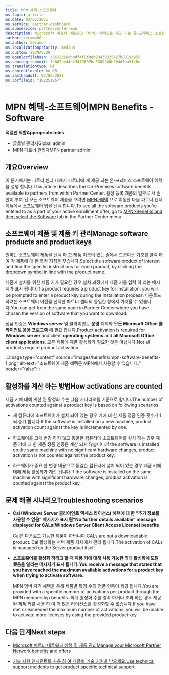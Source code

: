 ```yaml
---
title: MPN 혜택-소프트웨어
ms.topic: article
ms.date: 03/05/2021
ms.service: partner-dashboard
ms.subservice: partnercenter-mpn
description: Microsoft 파트너 네트워크 (MPN) 혜택으로 제공 되는 온-프레미스 소프트웨어 제품에 대해 알아봅니다.
author: keramp88
ms.author: keramp
ms.localizationpriority: medium
ms.custom: SEOMAY.20
ms.openlocfilehash: c3632d66dbbdf4f0f8eb93439325427b8319b955
ms.sourcegitcommit: fe867be44de3479607be3309940b904d7ea9fc6e
ms.translationtype: MT
ms.contentlocale: ko-KR
ms.lasthandoff: 03/06/2021
ms.locfileid: "102251057"
---
```

# <a name="mpn-benefits---software"></a><span data-ttu-id="a45ad-103">MPN 혜택-소프트웨어</span><span class="sxs-lookup"><span data-stu-id="a45ad-103">MPN Benefits - Software</span></span>

<span data-ttu-id="a45ad-104">**적절한 역할**</span><span class="sxs-lookup"><span data-stu-id="a45ad-104">**Appropriate roles**</span></span>

- <span data-ttu-id="a45ad-105">글로벌 관리자</span><span class="sxs-lookup"><span data-stu-id="a45ad-105">Global admin</span></span>
- <span data-ttu-id="a45ad-106">MPN 파트너 관리자</span><span class="sxs-lookup"><span data-stu-id="a45ad-106">MPN partner admin</span></span>

## <a name="overview"></a><span data-ttu-id="a45ad-107">개요</span><span class="sxs-lookup"><span data-stu-id="a45ad-107">Overview</span></span>

<span data-ttu-id="a45ad-108">이 문서에서는 파트너 센터 내에서 파트너에 게 제공 되는 온-프레미스 소프트웨어 혜택을 설명 합니다.</span><span class="sxs-lookup"><span data-stu-id="a45ad-108">This article describes the On-Premises software benefits available to partners from within Partner Center.</span></span> <span data-ttu-id="a45ad-109">활성 등록 제품의 일부로 서 권한이 부여 된 모든 소프트웨어 제품을 보려면  [MPN>혜택](https://partner.microsoft.com/dashboard/mpn/membership/benefits/software) 으로 이동한 다음 파트너 센터 메뉴에서 소프트웨어 탭을 선택 합니다.</span><span class="sxs-lookup"><span data-stu-id="a45ad-109">To see all the software products you’re entitled to as a part of your active enrollment offer, go to  [MPN>Benefits and then select the Software](https://partner.microsoft.com/dashboard/mpn/membership/benefits/software) tab in the Partner Center menu.</span></span>  

## <a name="manage-software-products-and-product-keys"></a><span data-ttu-id="a45ad-110">소프트웨어 제품 및 제품 키 관리</span><span class="sxs-lookup"><span data-stu-id="a45ad-110">Manage software products and product keys</span></span>

<span data-ttu-id="a45ad-111">원하는 소프트웨어 제품을 선택 하 고 제품 이름이 있는 줄에서 드롭다운 기호를 클릭 하 여 각 제품에 대 한 특정 지침을 찾습니다.</span><span class="sxs-lookup"><span data-stu-id="a45ad-111">Select the software product of  interest and find the specific instructions for each product, by clicking the dropdown symbol in line with the product name.</span></span>

<span data-ttu-id="a45ad-112">제품에 설치를 위한 제품 키가 필요한 경우 설치 과정에서 제품 키를 입력 하 라는 메시지가 표시 됩니다.</span><span class="sxs-lookup"><span data-stu-id="a45ad-112">If a product requires a product key for installation, you will be prompted to enter a product key during the installation process.</span></span> <span data-ttu-id="a45ad-113">다운로드 하려는 소프트웨어 버전을 선택한 파트너 센터의 동일한 창에서 가져올 수 있습니다.</span><span class="sxs-lookup"><span data-stu-id="a45ad-113">You can get from the same pane in Partner Center where you have chosen the version of software that you want to download.</span></span>

<span data-ttu-id="a45ad-114">정품 인증은 **Windows server** 및 클라이언트 **운영** 체제와 **모든 Microsoft Office 클라이언트 응용 프로그램** 에 필요 합니다.</span><span class="sxs-lookup"><span data-stu-id="a45ad-114">Product activation is required for **Windows server** and client **operating systems** and **all Microsoft Office client applications**.</span></span> <span data-ttu-id="a45ad-115">모든 제품에 제품 활성화가 필요한 것은 아닙니다.</span><span class="sxs-lookup"><span data-stu-id="a45ad-115">Not all products require product activation.</span></span>

:::image type="content" source="images/benefits/mpn-software-benefits-1.png" alt-text="소프트웨어 제품 혜택은 MPN에서 사용할 수 있습니다." border="false":::

## <a name="how-activations-are-counted"></a><span data-ttu-id="a45ad-117">활성화를 계산 하는 방법</span><span class="sxs-lookup"><span data-stu-id="a45ad-117">How activations are counted</span></span>

<span data-ttu-id="a45ad-118">제품 키에 대해 계산 된 활성화 수는 다음 시나리오를 기준으로 합니다.</span><span class="sxs-lookup"><span data-stu-id="a45ad-118">The number of activations counted against a product key is based on following scenarios</span></span>

- <span data-ttu-id="a45ad-119">새 컴퓨터에 소프트웨어가 설치 되어 있는 경우 키에 대 한 제품 정품 인증 횟수가 1 씩 증가 합니다.</span><span class="sxs-lookup"><span data-stu-id="a45ad-119">If the software is installed on a new machine, product activation count against the key is incremented by one.</span></span>
 
- <span data-ttu-id="a45ad-120">하드웨어를 크게 변경 하지 않고 동일한 컴퓨터에 소프트웨어를 설치 하는 경우 제품 키에 대 한 제품 정품 인증은 계산 되지 않습니다.</span><span class="sxs-lookup"><span data-stu-id="a45ad-120">If the software is installed on the same machine with no significant hardware changes, product activation is not counted against the product key.</span></span>

- <span data-ttu-id="a45ad-121">하드웨어가 중요 한 변경 내용으로 동일한 컴퓨터에 설치 되어 있는 경우 제품 키에 대해 제품 활성화가 계산 됩니다.</span><span class="sxs-lookup"><span data-stu-id="a45ad-121">If the software is installed on the same machine with significant hardware changes, product activation is counted against the product key.</span></span>

## <a name="troubleshooting-scenarios"></a><span data-ttu-id="a45ad-122">문제 해결 시나리오</span><span class="sxs-lookup"><span data-stu-id="a45ad-122">Troubleshooting scenarios</span></span>

- <span data-ttu-id="a45ad-123">**Cal (Windows Server 클라이언트 액세스 라이선스) 혜택에 대 한 "추가 정보를 사용할 수 없음" 메시지가 표시 됨**</span><span class="sxs-lookup"><span data-stu-id="a45ad-123">**“No further details available” message displayed for CALs(Windows Server Client Access License) benefits**</span></span>

    <span data-ttu-id="a45ad-124">Cal은 다운로드 가능한 제품이 아닙니다.</span><span class="sxs-lookup"><span data-stu-id="a45ad-124">CALs are not a downloadable product.</span></span> <span data-ttu-id="a45ad-125">Cal 활성화는 서버 제품 자체에서 관리 됩니다.</span><span class="sxs-lookup"><span data-stu-id="a45ad-125">The activation of CALs is managed on the Server product itself.</span></span>

- <span data-ttu-id="a45ad-126">**소프트웨어를 활성화 하려고 할 때 제품 키에 대해 사용 가능한 최대 활성화에 도달 했음을 알리는 메시지가 표시 됩니다.**</span><span class="sxs-lookup"><span data-stu-id="a45ad-126">**You receive a message that states that you have reached the maximum available activations for a product key when trying to activate software.**</span></span>

    <span data-ttu-id="a45ad-127">MPN 멤버 자격 혜택을 통해 제품별 특정 수의 정품 인증이 제공 됩니다.</span><span class="sxs-lookup"><span data-stu-id="a45ad-127">You are provided with a specific number of activations per product through the MPN membership benefits.</span></span> <span data-ttu-id="a45ad-128">최대 활성화 수를 충족 하거나 초과 하는 경우 제공 된 제품 키를 사용 하 여 더 많은 라이선스를 활성화할 수 없습니다.</span><span class="sxs-lookup"><span data-stu-id="a45ad-128">If you have met or exceeded the maximum number of activations, you will be unable to activate more licenses by using the provided product key.</span></span>


 ## <a name="next-steps"></a><span data-ttu-id="a45ad-129">다음 단계</span><span class="sxs-lookup"><span data-stu-id="a45ad-129">Next steps</span></span>

- [<span data-ttu-id="a45ad-130">Microsoft 파트너 네트워크 혜택 및 제품 관리</span><span class="sxs-lookup"><span data-stu-id="a45ad-130">Manage your Microsoft Partner Network benefits and offers</span></span>](manage-your-partner-network-benefits.md)

- [<span data-ttu-id="a45ad-131">기술 지원 인시던트를 사용 하 여 제품별 기술 지원을 받으세요.</span><span class="sxs-lookup"><span data-stu-id="a45ad-131">Use technical support incidents to get product specific technical support</span></span>](mpn-benefits-technical-support.md)



